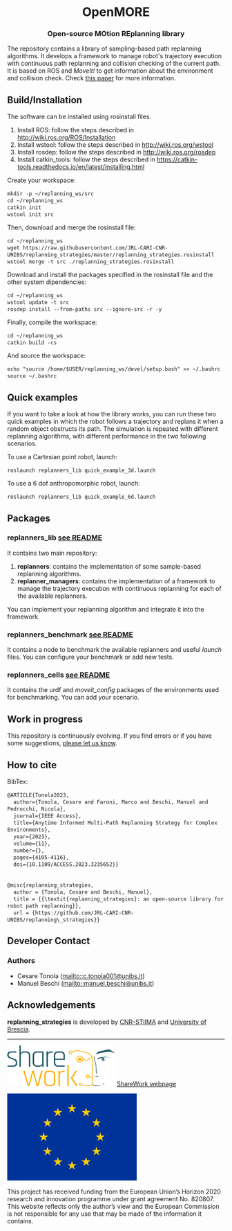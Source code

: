 <div align="center">
  <h1 align="center">OpenMORE</h1>
  <h3 align="center">
    Open-source MOtion REplanning library
  </h3>
</div>

The repository contains a library of sampling-based path replanning algorithms. It develops a framework to manage robot's trajectory execution with continuous path replanning and collision checking of the current path. It is based on ROS and *MoveIt!* to get information about the environment and collision check. Check [this paper](https://ieeexplore.ieee.org/document/10013661?source=authoralert) for more information.
## Build/Installation
The software can be installed using rosinstall files.

1. Install ROS: follow the steps described in http://wiki.ros.org/ROS/Installation
2. Install wstool: follow the steps described in http://wiki.ros.org/wstool
3. Install rosdep: follow the steps described in http://wiki.ros.org/rosdep
4. Install catkin_tools: follow the steps described in https://catkin-tools.readthedocs.io/en/latest/installing.html

Create your workspace:
```
mkdir -p ~/replanning_ws/src
cd ~/replanning_ws
catkin init
wstool init src
```

Then, download and merge the rosinstall file:
```
cd ~/replanning_ws
wget https://raw.githubusercontent.com/JRL-CARI-CNR-UNIBS/replanning_strategies/master/replanning_strategies.rosinstall
wstool merge -t src ./replanning_strategies.rosinstall
```
Download and install the packages specified in the rosinstall file and the other system dipendencies:
```
cd ~/replanning_ws
wstool update -t src
rosdep install --from-paths src --ignore-src -r -y
```
Finally, compile the workspace:
```
cd ~/replanning_ws
catkin build -cs
```
And source the workspace:
```
echo "source /home/$USER/replanning_ws/devel/setup.bash" >> ~/.bashrc
source ~/.bashrc
```

## Quick examples
If you want to take a look at how the library works, you can run these two quick examples in which the robot follows a trajectory and replans it when a random object obstructs its path. The simulation is repeated with different replanning algorithms, with different performance in the two following scenarios.

To use a Cartesian point robot, launch:
```
roslaunch replanners_lib quick_example_3d.launch
```
To use a 6 dof anthropomorphic robot, launch:
```
roslaunch replanners_lib quick_example_6d.launch
```

## Packages
### **replanners_lib [see README](https://github.com/JRL-CARI-CNR-UNIBS/replanning_strategies/blob/master/replanners_lib)**
It contains two main repository:
 1. **replanners**: contains the implementation of some sample-based replanning algorithms.
 2. **replanner_managers**: contains the implementation of a framework to manage the trajectory execution with continuous replanning for each of the available replanners.

 You can implement your replanning algorithm and integrate it into the framework.

### **replanners_benchmark [see README](https://github.com/JRL-CARI-CNR-UNIBS/replanning_strategies/blob/master/replanners_benchmark)**
It contains a node to benchmark the available replanners and useful *launch* files. You can configure your benchmark or add new tests.

### **replanners_cells [see README](https://github.com/JRL-CARI-CNR-UNIBS/replanning_strategies/blob/master/replanners_cells)**
It contains the urdf and *moveit_config* packages of the environments used for benchmarking. You can add your scenario.

## Work in progress
This repository is continuously evolving. If you find errors or if you have some suggestions, [please let us know](https://github.com/JRL-CARI-CNR-UNIBS/replanning_strategies/issues).

## How to cite
BibTex:
```
@ARTICLE{Tonola2023,
  author={Tonola, Cesare and Faroni, Marco and Beschi, Manuel and Pedrocchi, Nicola},
  journal={IEEE Access}, 
  title={Anytime Informed Multi-Path Replanning Strategy for Complex Environments}, 
  year={2023},
  volume={11},
  number={},
  pages={4105-4116},
  doi={10.1109/ACCESS.2023.3235652}}
  
  
@misc{replanning_strategies,
  author = {Tonola, Cesare and Beschi, Manuel},
  title = {{\textit{replanning_strategies}: an open-source library for robot path replanning}},
  url = {https://github.com/JRL-CARI-CNR-UNIBS/replanning\_strategies}}
```

## Developer Contact
### **Authors**
- Cesare Tonola (<mailto::c.tonola001@unibs.it>)
- Manuel Beschi (<mailto::manuel.beschi@unibs.it>)

## Acknowledgements
**replanning_strategies** is developed by [CNR-STIIMA](http://www.stiima.cnr.it/) and [University of Brescia](https://www.unibs.it/en).

***

![EC-H2020](Documentation/Sharework.png) [ShareWork webpage](https://sharework-project.eu/)

![EC-H2020](Documentation/flag_yellow.jpg)

This project has received funding from the European Union’s Horizon 2020 research and innovation programme under grant agreement No. 820807.
This website reflects only the author’s view and the European Commission is not responsible for any use that may be made of the information it contains.
